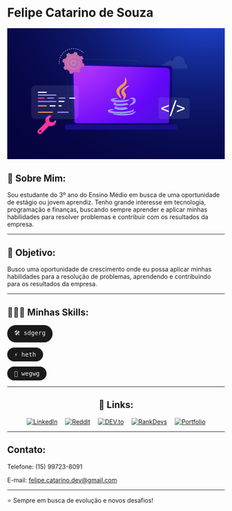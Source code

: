 <h1>Felipe Catarino de Souza</h1>
<img src="2022-Todays-Industries-using-Java-Application.png">

<h2>👋 Sobre Mim:</h2>
Sou estudante do 3º ano do Ensino Médio em busca de uma oportunidade de estágio ou jovem aprendiz. Tenho grande interesse em tecnologia, programação e finanças, buscando sempre aprender e aplicar minhas habilidades para resolver problemas e contribuir com os resultados da empresa.

-----

<h2>🎯 Objetivo:</h2>
Busco uma oportunidade de crescimento onde eu possa aplicar minhas habilidades para a resolução de problemas, aprendendo e contribuindo para os resultados da empresa.

----

<h2>🧑🏻‍💻 Minhas Skills:</h2>
<div style="display: flex; flex-direction: column; gap: 12px; align-items: flex-start;">
  <span style="background-color: #1a1a1a; color: #f0f0f0; padding: 8px 16px; border-radius: 20px; font-family: monospace; box-shadow: 0 2px 5px rgba(0,0,0,0.1);">🛠️ sdgerg</span>
  <span style="background-color: #1a1a1a; color: #f0f0f0; padding: 8px 16px; border-radius: 20px; font-family: monospace; box-shadow: 0 2px 5px rgba(0,0,0,0.1);">⚡ heth</span>
  <span style="background-color: #1a1a1a; color: #f0f0f0; padding: 8px 16px; border-radius: 20px; font-family: monospace; box-shadow: 0 2px 5px rgba(0,0,0,0.1);">🔧 wegwg</span>
</div>

--------

<h2 align="center">🔗 Links:</h2>
<p align="center">
  <a href=" " target="_blank"><img src="https://img.shields.io/badge/LinkedIn-0077B5?style=for-the-badge&logo=linkedin&logoColor=white" alt="LinkedIn"></a> 
  <a href=" " target="_blank"><img src="https://img.shields.io/badge/Reddit-FF4500?style=for-the-badge&logo=reddit&logoColor=white" alt="Reddit"></a> 
  <a href=" " target="_blank"><img src="https://img.shields.io/badge/DEV.to-0A0A0A?style=for-the-badge&logo=dev.to&logoColor=white" alt="DEV.to"></a> 
  <a href=" " target="_blank"><img src="https://img.shields.io/badge/RankDevs-000000?style=for-the-badge&logo=about.me&logoColor=white" alt="RankDevs"></a> 
  <a href=" " target="_blank"><img src="https://img.shields.io/badge/Portfolio-FF6B6B?style=for-the-badge&logo=circle&logoColor=white" alt="Portfolio"></a>
</p>


---------

<h2>Contato:</h2>

Telefone: (15) 99723-8091

E-mail: felipe.catarino.dev@gmail.com

----
⭐️ Sempre em busca de evolução e novos desafios!

